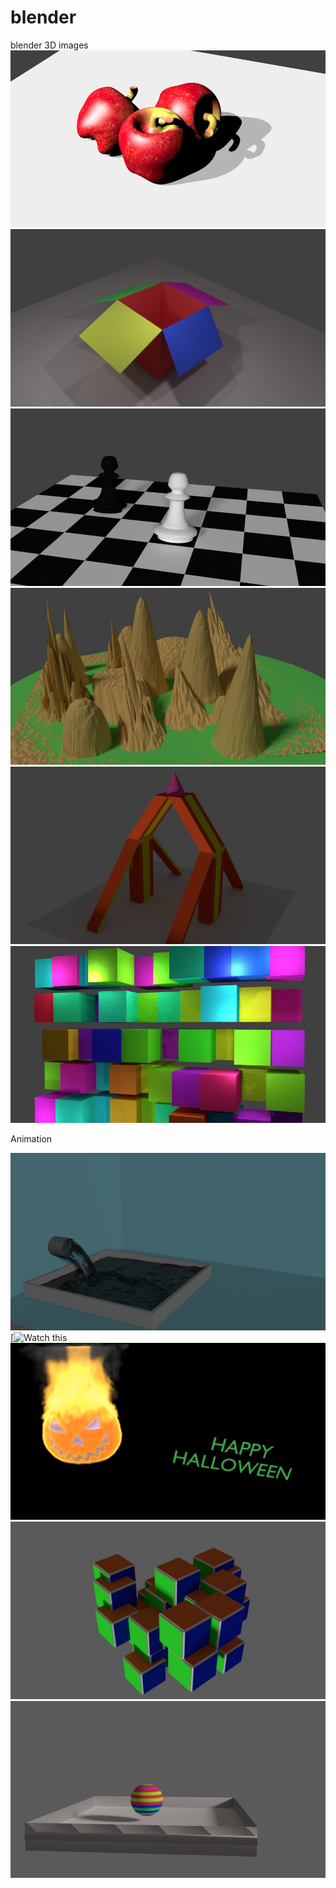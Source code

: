 # blender
blender 3D images
![](/images/apple.jpg)
![](/images/cartoon1.png)
![](/images/chess.jpg)
![](/images/landscape.jpg)
![](/images/mirror.jpg)
![](/images/randomizetransform1.jpg)

Animation

[![Wtach this](/images/water.png)](https://youtu.be/g6wvx9H3BdM)
[![Watch this](https://youtu.be/g6wvx9H3BdM)
[![](/images/halloween.jpg)](https://youtu.be/fvJbgI1veM4)
[![](/images/cube.png)](https://youtu.be/a3AYM-34UJ8)
[![](/images/uvsphre.jpg)](https://youtu.be/AOBb0QF19pA)

